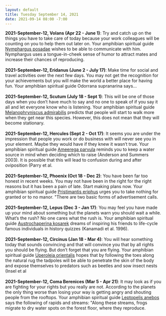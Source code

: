 ```yaml
---
layout: default
title: Tuesday September 14, 2021
date: 2021-09-14 08:00 -7:00
---
```


**2021-September-12, Volans (Apr 22 - June 1)**: Try and catch up on the things you have to take care of today because your work colleagues will be counting on you to help them out later on. Your amphibian spiritual guide [Nymphargus posadae](https://amphibiaweb.org/cgi/amphib_query?where-genus=Nymphargus&where-species=posadae) wishes to be able to communicate with him. Nymphargus uses a tongue-in-cheek sense of humor to attract mates and increase their chances of reproducing. <br /><br />**2021-September-12, Eridanus (June 2 - July 17)**: Make time for social and travel activities over the next few days. You may not get the recognition for your achievements but you will make the world a better place for having fun. Your amphibian spiritual guide Odorrana supranarina says... <br /><br />**2021-September-12, Scutum (July 18 - Sept 1)**: This will be one of those days when you don’t have much to say and no one to speak of if you say it all and let everyone know who is listening. Your amphibian spiritual guide [Melanophryniscus admirabilis](https://amphibiaweb.org/cgi/amphib_query?where-genus=Melanophryniscus&where-species=admirabilis) predicts that people will start to walk more when they get near this species. However, this does not mean that they will become stationary. <br /><br />**2021-September-12, Hercules (Sept 2 - Oct 17)**: It seems you are under the impression that people you work or do business with will never see you in your element. Maybe they would have if they knew it wasn’t true. Your amphibian spiritual guide [Ameerega parvula](https://amphibiaweb.org/cgi/amphib_query?where-genus=Ameerega&where-species=parvula) reminds you to keep a water source in mind when deciding which to raise (Anderson and Summers 2003). It is possible that this will lead to confusion during and after oviposition (Parry et al. <br /><br />**2021-September-12, Phoenix (Oct 18 - Dec 2)**: You have been far too honest in recent weeks. You may not have been in the right for the right reasons but it has been a pain of late. Start making plans now. Your amphibian spiritual guide [Pristimantis eriphus](https://amphibiaweb.org/cgi/amphib_query?where-genus=Pristimantis&where-species=eriphus) urges you to take nothing for granted or to no manor. "There are two basic forms of advertisement calls. <br /><br />**2021-September-12, Lepus (Dec 3 - Jan 17)**: You may feel you have made up your mind about something but the planets warn you should wait a while. What’s the rush? No one cares what the rush is. Your amphibian spiritual guide [Austrochaperina kosarek](https://amphibiaweb.org/cgi/amphib_query?where-genus=Austrochaperina&where-species=kosarek) dreams of inspiring his friends to life-cycle famous individuals in history quizzes (Kanamadi et al. 1996). <br /><br />**2021-September-12, Circinus (Jan 18 - Mar 4)**: You will hear something today that sounds convincing and that will convince you that by all rights you should be flying. But don’t forget that you are flying. Your amphibian spiritual guide [Uperoleia orientalis](https://amphibiaweb.org/cgi/amphib_query?where-genus=Uperoleia&where-species=orientalis) hopes that by following the toes along the natural rug the tadpoles will be able to penetrate the skin of the body and expose themselves to predators such as beetles and sow insect nests (Insel et al <br /><br />**2021-September-12, Coma Berenices (Mar 5 - Apr 21)**: It may look as if you are fighting for your rights but you really are not. According to the planets the only thing worse than losing your way is getting angry and shouting people from the rooftops. Your amphibian spiritual guide [Leptopelis anebos](https://amphibiaweb.org/cgi/amphib_query?where-genus=Leptopelis&where-species=anebos) says the following of rapids and streams: "Along these streams, frogs migrate to dry water spots on the forest floor, where they reproduce. <br /><br />